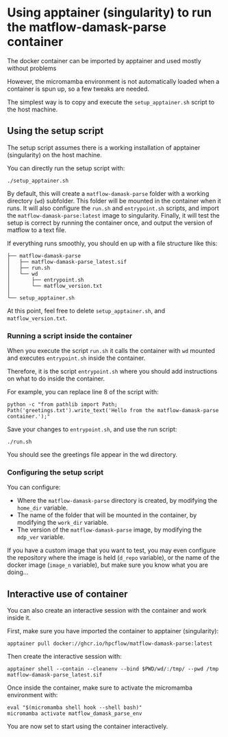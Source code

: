 # Using apptainer (singularity) to run the matflow-damask-parse container

The docker container can be imported by apptainer and used mostly without problems

However, the micromamba environment is not automatically loaded when a container is spun up, so a few tweaks are needed.

The simplest way is to copy and execute the `setup_apptainer.sh` script to the host machine.

## Using the setup script
The setup script assumes there is a working installation of apptainer (singularity) on the host machine.

You can directly run the setup script with:
```
./setup_apptainer.sh
```

By default, this will create a `matflow-damask-parse` folder with a working directory (`wd`) subfolder.
This folder will be mounted in the container when it runs.
It will also configure the `run.sh` and `entrypoint.sh` scripts, and import the `matflow-damask-parse:latest` image to singularity.
Finally, it will test the setup is correct by running the container once, and output the version of matflow to a text file.

If everything runs smoothly, you should en up with a file structure like this:
```
├── matflow-damask-parse
│   ├── matflow-damask-parse_latest.sif
│   ├── run.sh
│   └── wd
│       ├── entrypoint.sh
│       └── matflow_version.txt
│
└── setup_apptainer.sh
```

At this point, feel free to delete `setup_apptainer.sh`, and `matflow_version.txt`.

### Running a script inside the container

When you execute the script `run.sh` it calls the container with `wd` mounted and executes `entrypoint.sh` inside the container.

Therefore, it is the script `entrypoint.sh` where you should add instructions on what to do inside the container.

For example, you can replace line 8 of the script with:
```
python -c "from pathlib import Path; Path('greetings.txt').write_text('Hello from the matflow-damask-parse container.');"
```
Save your changes to `entrypoint.sh`, and use the run script:
```
./run.sh
```
You should see the greetings file appear in the wd directory.


### Configuring the setup script

You can configure:

- Where the `matflow-damask-parse` directory is created, by modifying the `home_dir` variable.
- The name of the folder that will be mounted in the container, by modifying the `work_dir` variable.
- The version of the `matflow-damask-parse` image, by modifying the `mdp_ver` variable.

If you have a custom image that you want to test, you may even configure the repository where the image is held (`d_repo` variable), 
or the name of the docker image (`image_n` variable), but make sure you know what you are doing...


## Interactive use of container

You can also create an interactive session with the container and work inside it.

First, make sure you have imported the container to apptainer (singularity):
```
apptainer pull docker://ghcr.io/hpcflow/matflow-damask-parse:latest
```

Then create the interactive session with:
```
apptainer shell --contain --cleanenv --bind $PWD/wd/:/tmp/ --pwd /tmp matflow-damask-parse_latest.sif
```

Once inside the container, make sure to activate the micromamba environment with:
```
eval "$(micromamba shell hook --shell bash)"
micromamba activate matflow_damask_parse_env
```

You are now set to start using the container interactively.
